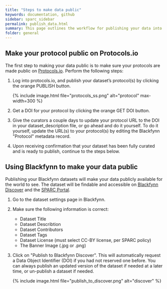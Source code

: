 ```yaml
---
title: "Steps to make data public"
keywords: documentation, github
sidebar: sparc_sidebar
permalink: publish_data.html
summary: This page outlines the workflow for publishing your data into the public domain. 
folder: general
---
```


## Make your protocol public on Protocols.io
The first step to making your data public is to make sure your protocols are made public on [Protocols.io](https://protocols.io). Perform the following steps:

1. Log into protocols.io, and publish your dataset’s protocol(s) by clicking the orange PUBLISH button.

    {% include image.html file="protocols_ss.png" alt="protocol" max-width=300 %}

2. Get a DOI for your protocol by clicking the orange GET DOI button.

3. Give the curators a couple days to update your protocol URL to the DOI in your dataset_description file, or go ahead and do it yourself.  To do it yourself, update the URL(s) to your protocol(s) by editing the Blackfynn "Protocol" metadata record.

4. Upon receiving confirmation that your dataset has been fully curated and is ready to publish, continue to the steps below.


## Using Blackfynn to make your data public
Publishing your Blackfynn datasets will make your data publicly available for the world to see. The dataset will be findable and accessible on [Blackfynn Discover](https://discover.blackfynn.com) and the [SPARC Portal](https://data.sparc.science).

1. Go to the dataset settings page in Blackfynn.

2. Make sure the following information is correct:

    - Dataset Title
    - Dataset Describtion
    - Dataset Contributors
    - Dataset Tags
    - Dataset License (must select CC-BY license, per SPARC policy)
    - The Banner Image (.jpg or .png)

3. Click on "Publish to Blackfynn Discover". This will automatically request a Data Object Identifier (DOI) if you had not reserved one before. You can always publish an updated version of the dataset if needed at a later time, or un-publish a dataset if needed.

    {% include image.html file="publish_to_discover.png" alt="discover" %}
